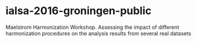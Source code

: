 # ialsa-2016-groningen-public
Maelstrom Harmonization Workshop. Assessing the impact of different harmonization procedures on the analysis results from several real datasets
